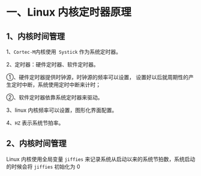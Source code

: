 # 一、Linux 内核定时器原理
## 1、内核时间管理
1、`Cortec-M`内核使用` Systick` 作为系统定时器。

2、定时器：硬件定时器、软件定时器。

①、硬件定时器提供时钟源，时钟源的频率可以设置， 设置好以后就周期性的产生定时中断，系统使用定时中断来计时；

②、软件定时器依靠系统定时器来驱动。

3、linux 内核频率可以设置，图形化界面配置。

4、`HZ` 表示系统节拍率。



## 2、内核时间管理
Linux 内核使用全局变量 `jiffies` 来记录系统从启动以来的系统节拍数，系统启动的时候会将 `jiffies` 初始化为 0
<!--stackedit_data:
eyJoaXN0b3J5IjpbLTEzODM3MDkyNTNdfQ==
-->
